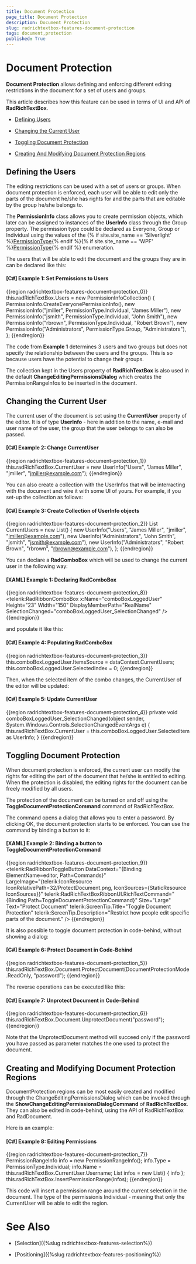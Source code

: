 ```yaml
---
title: Document Protection
page_title: Document Protection
description: Document Protection
slug: radrichtextbox-features-document-protection
tags: document,protection
published: True
---
```


# Document Protection



__Document Protection__ allows defining and enforcing different editing restrictions in the document for a set of users and groups.
      

This article describes how this feature can be used in terms of UI and API of __RadRichTextBox__.
      

* [Defining Users](#defining-the-users)

* [Changing the Current User](#changing-the-current-user)

* [Toggling Document Protection](#toggling-document-protection)

* [Creating And Modifying Document Protection Regions](#creating-and-modifying-document-protection-regions)

## Defining the Users

The editing restrictions can be used with a set of users or groups. When document protection is enforced, each user will be able to edit only the parts of the document he/she has rights for and the parts that are editable by the group he/she belongs to.
        
The __PermissionInfo__ class allows you to create permission objects, which later can be assigned to instances of the __UserInfo__ class through the Group property. The permission type could be declared as Everyone, Group or Individual using the values of the {% if site.site_name == 'Silverlight' %}[PermissionType](http://docs.telerik.com/devtools/silverlight/api/html/T_Telerik_Windows_Documents_Model_PermissionType.htm){% endif %}{% if site.site_name == 'WPF' %}[PermissionType](http://docs.telerik.com/devtools/wpf/api/html/T_Telerik_Windows_Documents_Model_PermissionType.htm){% endif %}  enumeration. 

The users that will be able to edit the document and the groups they are in can be declared like this:

#### __[C#] Example 1: Set Permissions to Users__

{{region radrichtextbox-features-document-protection_0}}
	this.radRichTextBox.Users = new PermissionInfoCollection() 
	                        {
	                            PermissionInfo.CreateEveryonePermissionInfo(),
	                            new PermissionInfo("jmiller", PermissionType.Individual, "James Miller"),
	                            new PermissionInfo("jsmith", PermissionType.Individual, "John Smith"),
	                            new PermissionInfo("rbrown", PermissionType.Individual, "Robert Brown"),
	                            new PermissionInfo("Administrators", PermissionType.Group, "Administrators"),
	                        };
{{endregion}}



The code from __Example 1__ determines 3 users and two groups but does not specify the relationship between the users and the groups. This is so because users have the potential to change their groups.
        

The collection kept in the Users property of __RadRichTextBox__ is also used in the default __ChangeEditingPermissionsDialog__ which creates the PermissionRangeInfos to be inserted in the document.
        

## Changing the Current User

The current user of the document is set using the __CurrentUser__ property of the editor. It is of type __UserInfo__ - here in addition to the name, e-mail and user name of the user, the group that the user belongs to can also be passed.
        

#### __[C#] Example 2: Change CurrentUser__

{{region radrichtextbox-features-document-protection_1}}
	 this.radRichTextBox.CurrentUser = new UserInfo("Users", "James Miller", "jmiller", "jmiller@example.com");
{{endregion}}



You can also create a collection with the UserInfos that will be interracting with the document and wire it with some UI of yours. For example, if you set-up the collection as follows:
        

#### __[C#] Example 3: Create Collection of UserInfo objects__

{{region radrichtextbox-features-document-protection_2}}
	List<UserInfo> CurrentUsers = new List<UserInfo>() 
	                {
	                    new UserInfo("Users", "James Miller", "jmiller", "jmiller@example.com"),
	                    new UserInfo("Administrators", "John Smith", "jsmith", "jsmith@example.com"),
	                    new UserInfo("Administrators", "Robert Brown", "rbrown", "rbrown@example.com"),
	                };
{{endregion}}



You can declare a __RadComboBox__ which will be used to change the current user in the following way:

#### __[XAML] Example 1: Declaring RadComboBox__

{{region radrichtextbox-features-document-protection_8}}
	<telerik:RadRibbonComboBox x:Name="comboBoxLoggedUser" Height="23" Width="150" DisplayMemberPath="RealName" SelectionChanged="comboBoxLoggedUser_SelectionChanged" />
{{endregion}}



and populate it like this:

#### __[C#] Example 4: Populating RadComboBox__

{{region radrichtextbox-features-document-protection_3}}
	this.comboBoxLoggedUser.ItemsSource = dataContext.CurrentUsers;
	this.comboBoxLoggedUser.SelectedIndex = 0;
{{endregion}}



Then, when the selected item of the combo changes, the CurrentUser of the editor will be updated:

#### __[C#] Example 5: Update CurrentUser__

{{region radrichtextbox-features-document-protection_4}}
	private void comboBoxLoggedUser_SelectionChanged(object sender, System.Windows.Controls.SelectionChangedEventArgs e)
	{
	    this.radRichTextBox.CurrentUser = this.comboBoxLoggedUser.SelectedItem as UserInfo;
	}
{{endregion}}



## Toggling Document Protection

When document protection is enforced, the current user can modify the rights for editing the part of the document that he/she is entitled to editing. When the protection is disabled, the editing rights for the document can be freely modified by all users.
        

The protection of the document can be turned on and off using the __ToggleDocumentProtectionCommand__ command of RadRichTextBox.
        

The command opens a dialog that allows you to enter a password. By clicking OK, the document protection starts to be enforced. You can use the command by binding a button to it:
        

#### __[XAML] Example 2: Binding a button to ToggleDocumentProtectionCommand__

{{region radrichtextbox-features-document-protection_9}}
    <telerik:RadRibbonToggleButton DataContext="{Binding ElementName=editor, Path=Commands}"  
                                   LargeImage="{telerik:IconResource IconRelativePath=32/ProtectDocument.png, IconSources={StaticResource IconSources}}" 
                                   telerik:RadRichTextBoxRibbonUI.RichTextCommand="{Binding Path=ToggleDocumentProtectionCommand}" 
                                   Size="Large" Text="Protect Document" 
                                   telerik:ScreenTip.Title="Toggle Document Protection" 
                                   telerik:ScreenTip.Description="Restrict how people edit specific parts of the document." />
{{endregion}}



It is also possible to toggle document protection in code-behind, without showing a dialog:

#### __[C#] Example 6: Protect Document in Code-Behind__

{{region radrichtextbox-features-document-protection_5}}
    this.radRichTextBox.Document.ProtectDocument(DocumentProtectionMode.ReadOnly, "password");
{{endregion}}



The reverse operations can be executed like this:

#### __[C#] Example 7: Unprotect Document in Code-Behind__

{{region radrichtextbox-features-document-protection_6}}
    this.radRichTextBox.Document.UnprotectDocument("password");
{{endregion}}



Note that the UnprotectDocument method will succeed only if the password you have passed as parameter matches the one used to protect the document.

## Creating and Modifying Document Protection Regions

DocumentProtection regions can be most easily created and modified through the ChangeEditingPermissionsDialog which can be invoked through the __ShowChangeEditingPermissionsDialogCommand__ of __RadRichTextBox__. They can also be edited in code-behind, using the API of RadRichTextBox and RadDocument.
        

Here is an example:

#### __[C#] Example 8: Editing Permissions__

{{region radrichtextbox-features-document-protection_7}}
	PermissionRangeInfo info = new PermissionRangeInfo();
	info.Type = PermissionType.Individual;
	info.Name = this.radRichTextBox.CurrentUser.Username;
	List<PermissionRangeInfo> infos = new List<PermissionRangeInfo>() { info };
	this.radRichTextBox.InsertPermissionRange(infos);
{{endregion}}



This code will insert a permission range around the current selection in the document. The type of the permissionis Individual - meaning that only the CurrentUser will be able to edit the region.
        

# See Also

 * [Selection]({%slug radrichtextbox-features-selection%})

 * [Positioning]({%slug radrichtextbox-features-positioning%})

